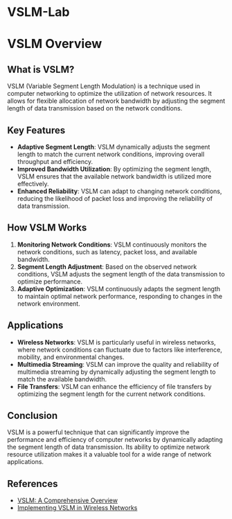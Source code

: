 # VSLM-Lab
# VSLM Overview

## What is VSLM?
VSLM (Variable Segment Length Modulation) is a technique used in computer networking to optimize the utilization of network resources. It allows for flexible allocation of network bandwidth by adjusting the segment length of data transmission based on the network conditions.

## Key Features
- **Adaptive Segment Length**: VSLM dynamically adjusts the segment length to match the current network conditions, improving overall throughput and efficiency.
- **Improved Bandwidth Utilization**: By optimizing the segment length, VSLM ensures that the available network bandwidth is utilized more effectively.
- **Enhanced Reliability**: VSLM can adapt to changing network conditions, reducing the likelihood of packet loss and improving the reliability of data transmission.

## How VSLM Works
1. **Monitoring Network Conditions**: VSLM continuously monitors the network conditions, such as latency, packet loss, and available bandwidth.
2. **Segment Length Adjustment**: Based on the observed network conditions, VSLM adjusts the segment length of the data transmission to optimize performance.
3. **Adaptive Optimization**: VSLM continuously adapts the segment length to maintain optimal network performance, responding to changes in the network environment.

## Applications
- **Wireless Networks**: VSLM is particularly useful in wireless networks, where network conditions can fluctuate due to factors like interference, mobility, and environmental changes.
- **Multimedia Streaming**: VSLM can improve the quality and reliability of multimedia streaming by dynamically adjusting the segment length to match the available bandwidth.
- **File Transfers**: VSLM can enhance the efficiency of file transfers by optimizing the segment length for the current network conditions.

## Conclusion
VSLM is a powerful technique that can significantly improve the performance and efficiency of computer networks by dynamically adapting the segment length of data transmission. Its ability to optimize network resource utilization makes it a valuable tool for a wide range of network applications.

## References
- [VSLM: A Comprehensive Overview](https://www.example.com/vslm-overview)
- [Implementing VSLM in Wireless Networks](https://www.example.com/vslm-wireless)
